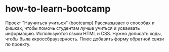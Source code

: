 # how-to-learn-bootcamp
Проект "Научиться учиться" (bootcamp)
Рассказывает о способах и фишках, чтобы помочь студентам лучше учиться и усваивать информацию.
Используются языки HTML и CSS.
Нужно дописать коды, чтобы была ккроссбраузерность. Плюс добавить форму обратной связи по проекту.
